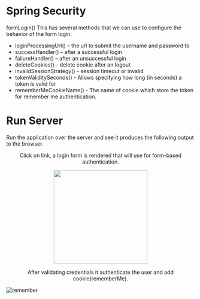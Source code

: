 # Spring Security
formLogin()
This has several methods that we can use to configure the behavior of the form login:
* loginProcessingUrl() – the url to submit the username and password to
* successHandler() – after a successful login
* failureHandler() – after an unsuccessful login
* deleteCookies() - delete cookie after an logout
* invalidSessionStrategy() - session timeout or invalid
* tokenValiditySeconds() - Allows specifying how long (in seconds) a token is valid for
* rememberMeCookieName() - The name of cookie which store the token for remember me authentication.

# Run Server
<p>Run the application over the server and see it produces the following output to the browser.</p>
<p align="center">Click on link, a login form is rendered that will use for form-based authentication.</p>
<p align="center"><img src="https://user-images.githubusercontent.com/16053126/93633862-4ef36100-f9f8-11ea-8aeb-8bdd9285f244.PNG" width=250/></p>

<p align="center">After validating credentials it authenticate the user and add cookie(rememberMe).</p>

![remember](https://user-images.githubusercontent.com/16053126/93633959-76e2c480-f9f8-11ea-9961-87d93d6e461b.PNG)


